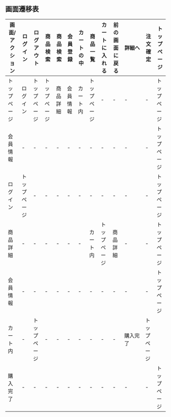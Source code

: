 ## 画面遷移表

| 画面/アクション| ログイン  |ログアウト  |商品検索  |商品検索 |会員登録  | カートの中 |商品一覧  |カートに入れる  | 前の画面に戻る  |詳細へ　　|注文確定|トップページ|
|-------------|---------|---------|---------|--------|--------|-----|---------|--------|---------|----------|--------|-------|
|トップページ|ログイン|トップページ|トップページ|商品詳細| 会員情報| カート内| トップページ|-|-|-|-|トップページ|
|会員情報|-|-|-|-|-|-|-|-|-|-|-|トップページ
|ログイン|トップページ|-|-|-|-|-|-|-|-|-|-|トップページ
|商品詳細|-|-|-|-|-|-|カート内|トップページ|商品詳細|-|-|トップページ|
|会員情報|-|-|-|-|-|-|-|-|-|-|-|トップページ|
|カート内|-|トップページ|-|-|-|-|-|-|-|購入完了|トップページ|
|購入完了|-|-|-|-|-|-|-|-|-|-|-|トップページ|
